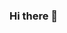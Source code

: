 ### Hi there 👋

<!--
**alexae23/alexae23** is a ✨ _special_ ✨ repository because its `README.md` (this file) appears on your GitHub profile.

I am a Computer Science Student from Hamburg,Germany.
I am really interested in learning new programming langauges and 
to refine my algorithmic and analyzing skills.
 
- 🔭 I’m currently working on my Bachelor-Thesis
- 🌱 I’m currently learning Python

#### Technologies and Tools

![](https://img.shields.io/badge/<WORD_ON_LEFT>-<WORD_ON_RIGHT>-informational?style=flat&logo=<LOGO_NAME>&logoColor=white&color=2bbc8a)

#### Stats

<img align="center" src="https://github-readme-stats.vercel.app/api/<CARD_TYPE>/?username=<USERNAME>&theme=<THEME_NAME>" />

My contact info [![Linkedin][1.2]][1], or on [![Xing][3.2]][3].

<!-- Icons -->

[1.2]: http://i.imgur.com/wWzX9uB.png (twitter icon without padding)
[2.2]: https://raw.githubusercontent.com/MartinHeinz/MartinHeinz/master/linkedin-3-16.png (LinkedIn icon without padding)

<!-- Links to your social media accounts -->

[1]: https://twitter.com/Martin_Heinz_
[2]: https://www.linkedin.com/in/heinz-martin/
